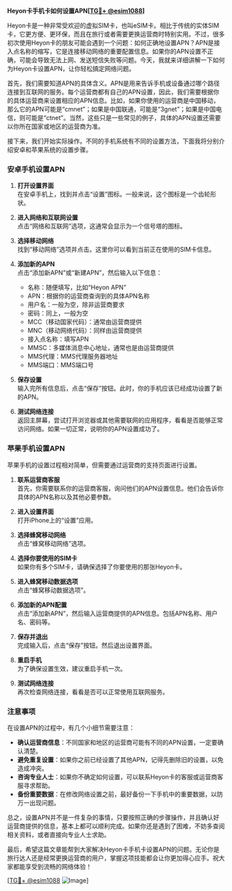 **Heyon卡手机卡如何设置APN[[TG💪+ @esim1088](https://t.me/s/esim1088)]**

Heyon卡是一种非常受欢迎的虚拟SIM卡，也叫eSIM卡。相比于传统的实体SIM卡，它更方便、更环保，而且在旅行或者需要更换运营商时特别实用。不过，很多初次使用Heyon卡的朋友可能会遇到一个问题：如何正确地设置APN？APN是接入点名称的缩写，它是连接移动网络的重要配置信息。如果你的APN设置不正确，可能会导致无法上网、发送短信失败等问题。今天，我就来详细讲解一下如何为Heyon卡设置APN，让你轻松搞定网络问题。

首先，我们需要知道APN的具体含义。APN是用来告诉手机或设备通过哪个路径连接到互联网的服务。每个运营商都有自己的APN设置，因此，我们需要根据你的具体运营商来设置相应的APN信息。比如，如果你使用的运营商是中国移动，那么它的APN可能是“cmnet”；如果是中国联通，可能是“3gnet”；如果是中国电信，则可能是“ctnet”。当然，这些只是一些常见的例子，具体的APN设置还需要以你所在国家或地区的运营商为准。

接下来，我们开始实际操作。不同的手机系统有不同的设置方法，下面我将分别介绍安卓和苹果系统的设置步骤。

### 安卓手机设置APN

1. **打开设置界面**  
   在安卓手机上，找到并点击“设置”图标。一般来说，这个图标是一个齿轮形状。

2. **进入网络和互联网设置**  
   点击“网络和互联网”选项，这通常会显示为一个信号塔的图标。

3. **选择移动网络**  
   找到“移动网络”选项并点击。这里你可以看到当前正在使用的SIM卡信息。

4. **添加新的APN**  
   点击“添加新APN”或“新建APN”，然后输入以下信息：
   - 名称：随便填写，比如“Heyon APN”
   - APN：根据你的运营商查询到的具体APN名称
   - 用户名：一般为空，除非运营商要求
   - 密码：同上，一般为空
   - MCC（移动国家代码）：通常由运营商提供
   - MNC（移动网络代码）：同样由运营商提供
   - 接入点名称：填写APN
   - MMSC：多媒体消息中心地址，通常也是由运营商提供
   - MMS代理：MMS代理服务器地址
   - MMS端口：MMS端口号

5. **保存设置**  
   输入完所有信息后，点击“保存”按钮。此时，你的手机应该已经成功设置了新的APN。

6. **测试网络连接**  
   返回主屏幕，尝试打开浏览器或其他需要联网的应用程序，看看是否能够正常访问网络。如果一切正常，说明你的APN设置成功了。

### 苹果手机设置APN

苹果手机的设置过程相对简单，但需要通过运营商的支持页面进行设置。

1. **联系运营商客服**  
   首先，你需要联系你的运营商客服，询问他们的APN设置信息。他们会告诉你具体的APN名称以及其他必要参数。

2. **进入设置界面**  
   打开iPhone上的“设置”应用。

3. **选择蜂窝移动网络**  
   点击“蜂窝移动网络”选项。

4. **选择你要使用的SIM卡**  
   如果你有多个SIM卡，请确保选择了你要使用的那张Heyon卡。

5. **进入蜂窝移动数据选项**  
   点击“蜂窝移动数据选项”。

6. **添加新的APN配置**  
   点击“添加新APN”，然后输入运营商提供的APN信息。包括APN名称、用户名、密码等。

7. **保存并退出**  
   完成输入后，点击“保存”按钮。然后退出设置界面。

8. **重启手机**  
   为了确保设置生效，建议重启手机一次。

9. **测试网络连接**  
   再次检查网络连接，看看是否可以正常使用互联网服务。

### 注意事项

在设置APN的过程中，有几个小细节需要注意：

- **确认运营商信息**：不同国家和地区的运营商可能有不同的APN设置，一定要确认清楚。
- **避免重复设置**：如果你之前已经设置了其他APN，记得先删除旧的设置，以免造成冲突。
- **咨询专业人士**：如果你不确定如何设置，可以联系Heyon卡的客服或运营商客服寻求帮助。
- **备份重要数据**：在修改网络设置之前，最好备份一下手机中的重要数据，以防万一出现问题。

总之，设置APN并不是一件复杂的事情，只要按照正确的步骤操作，并且确认好运营商提供的信息，基本上都可以顺利完成。如果你还是遇到了困难，不妨多查阅相关资料，或者直接向专业人士求助。

最后，希望这篇文章能帮到大家解决Heyon卡手机卡设置APN的问题。无论你是旅行达人还是经常更换运营商的用户，掌握这项技能都会让你更加得心应手。祝大家都能享受到流畅的网络体验！

[[TG💪+ @esim1088](https://t.me/s/esim1088) ![Image](https://i.postimg.cc/4NQfJmqS/Snipaste-2025-05-13-00-14-12.png)]